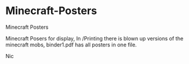 # Minecraft-Posters
 Minecraft Posters

Minecraft Posers for display, In /Printing there is blown up versions of the minecraft mobs, binder1.pdf has all posters in one file.

Nic

